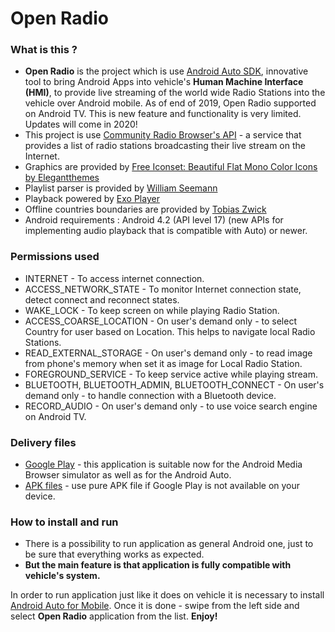 # Open Radio #

### What is this ? ###

* **Open Radio** is the project which is use [Android Auto SDK](http://developer.android.com/auto/index.html), innovative tool to bring Android Apps into vehicle's **Human Machine Interface (HMI)**, to provide live streaming of the world wide Radio Stations into the vehicle over Android mobile. As of end of 2019, Open Radio supported on Android TV. This is new feature and functionality is very limited. Updates will come in 2020!
* This project is use [Community Radio Browser's API](http://www.radio-browser.info) - a service that provides a list of radio stations broadcasting their live stream on the Internet.
* Graphics are provided by [Free Iconset: Beautiful Flat Mono Color Icons by Elegantthemes](http://www.iconarchive.com/show/beautiful-flat-one-color-icons-by-elegantthemes.html)
* Playlist parser is provided by [William Seemann](https://github.com/wseemann/JavaPlaylistParser)
* Playback powered by [Exo Player](https://github.com/google/ExoPlayer)
* Offline countries boundaries are provided by [Tobias Zwick](https://github.com/westnordost/countryboundaries)
* Android requirements : Android 4.2 (API level 17) (new APIs for implementing audio playback that is compatible with Auto) or newer.

### Permissions used ###

* INTERNET - To access internet connection.
* ACCESS_NETWORK_STATE - To monitor Internet connection state, detect connect and reconnect states.
* WAKE_LOCK - To keep screen on while playing Radio Station.
* ACCESS_COARSE_LOCATION - On user's demand only - to select Country for user based on Location. This helps to navigate local Radio Stations.
* READ_EXTERNAL_STORAGE - On user's demand only - to read image from phone's memory when set it as image for Local Radio Station.
* FOREGROUND_SERVICE - To keep service active while playing stream.
* BLUETOOTH, BLUETOOTH_ADMIN, BLUETOOTH_CONNECT - On user's demand only - to handle connection with a Bluetooth device.
* RECORD_AUDIO - On user's demand only - to use voice search engine on Android TV.

### Delivery files ###

* [Google Play](https://play.google.com/store/apps/details?id=com.yuriy.openradio) - this application is suitable now for the Android Media Browser simulator as well as for the Android Auto.
* [APK files](https://bitbucket.org/ChernyshovYuriy/openradio/src/master/app/legacy/) - use pure APK file if Google Play is not available on your device.

### How to install and run ###
* There is a possibility to run application as general Android one, just to be sure that everything works as expected.
* **But the main feature is that application is fully compatible with vehicle's system.**

In order to run application just like it does on vehicle it is necessary to install [Android Auto for Mobile](https://play.google.com/store/apps/details?id=com.google.android.projection.gearhead&hl=en). Once it is done - swipe from the left side and select **Open Radio** application from the list. 
**Enjoy!**